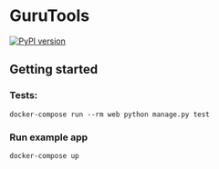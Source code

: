 # GuruTools

[![PyPI version](https://badge.fury.io/py/gurutools.svg)](https://badge.fury.io/py/gurutools)

## Getting started

### Tests:

```
docker-compose run --rm web python manage.py test
```

### Run example app

```
docker-compose up
```